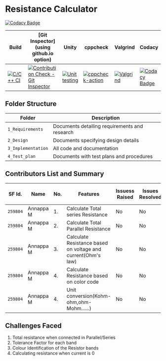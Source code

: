 # **Resistance Calculator**



[![Codacy Badge](https://app.codacy.com/project/badge/Grade/64b3676768fd4673addceeb5611a9349)](https://www.codacy.com/gh/Annappa259804/MiniProject_C/dashboard?utm_source=github.com&amp;utm_medium=referral&amp;utm_content=Annappa259804/MiniProject_C&amp;utm_campaign=Badge_Grade)


Build | [Git Inspector](using github.io option) | Unity | cppcheck|Valgrind|Codacy|
------|----------|----|---|------|--------|
|[![C/C++ CI](https://github.com/Annappa259804/MiniProject_C/actions/workflows/c-build.yml/badge.svg)](https://github.com/Annappa259804/MiniProject_C/actions/workflows/c-build.yml)|[![Contribution Check - Git Inspector](https://github.com/Annappa259804/MiniProject_C/actions/workflows/gitinspector.yml/badge.svg)](https://github.com/Annappa259804/MiniProject_C/actions/workflows/gitinspector.yml)  |  [![Unit testing](https://github.com/Annappa259804/MiniProject_C/actions/workflows/unit-test.yml/badge.svg)](https://github.com/Annappa259804/MiniProject_C/actions/workflows/unit-test.yml)    | [![cppcheck-action](https://github.com/Annappa259804/MiniProject_C/actions/workflows/cppcheck.yml/badge.svg)](https://github.com/Annappa259804/MiniProject_C/actions/workflows/cppcheck.yml) |  [![Valgrind](https://github.com/Annappa259804/MiniProject_C/actions/workflows/Valgrind.yml/badge.svg)](https://github.com/Annappa259804/MiniProject_C/actions/workflows/Valgrind.yml)  | [![Codacy Badge](https://app.codacy.com/project/badge/Grade/64b3676768fd4673addceeb5611a9349)](https://www.codacy.com/gh/Annappa259804/MiniProject_C/dashboard?utm_source=github.com&amp;utm_medium=referral&amp;utm_content=Annappa259804/MiniProject_C&amp;utm_campaign=Badge_Grade)    |


## Folder Structure
Folder             | Description
-------------------| -----------------------------------------
`1_Requirements`   | Documents detailing requirements and research
`2_Design`         | Documents specifying design details
`3_Implementation` | All code and documentation
`4_Test_plan`      | Documents with test plans and procedures


## Contributors List and Summary

SF Id. |  Name                  | No.  |  Features                          | Issuess Raised |Issues Resolved|No Test Cases|Test Case Pass
-------|------------------------|------|------------------------------------|----------------|---------------|-------------|--------------
`259804` | Annappa M            |1.    |Calculate Total series Resistance   |  No            |  No           | 4          | 4    
`259804` | Annappa M            |2.    |Calculate Total Parallel Resistance  |  No            |  No           | 3         | 3   
`259804` | Annappa M            |3.    |Calculate Resistance based on voltage and current(Ohm's law) |  No            |  No           | 3          | 3    
`259804` | Annappa M            |4.    |Calculate Resistance based on color code |  No            |  No           | 3         | 3     
`259804` | Annappa M            |4.    |Unit conversion(Kohm-ohm,ohm-Mohm......) |  No            |  No           | 4          | 4    
    

## Challenges Faced 

1. Total resistance when connected in Parallel/Series
2. Tolerance Factor for each band
3. Colour Identification of the Resistor bands
4. Calculating resistance when current is 0

